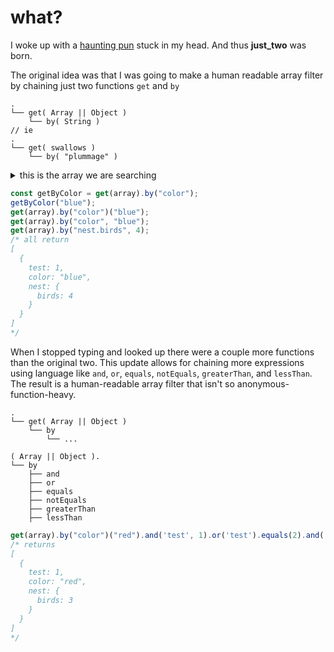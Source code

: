 # what?
I woke up with a [haunting pun](https://www.youtube.com/watch?v=UVtpXvzzXiA&t=1m20s) stuck in my head.  And thus **just_two** was born.

The original idea was that I was going to make a human readable array filter by chaining just two functions `get` and `by`
```
.
└── get( Array || Object )
    └── by( String )
// ie
.
└── get( swallows )
    └── by( "plummage" )
```
<details>
<summary>this is the array we are searching</summary>

<pre>
// i.e.
const arr = [
  {
    test: 1,
    color: "blue",
    nest: {
      birds: 4
    }
  },
  {
    test: 1,
    color: "red"
  },
  {
    test: 2,
    color: "red"
  },
  {
    test: 1,
    color: "red",
    nest: {
      birds: 3
    }
  }
];
</pre>
</details>

``` js
const getByColor = get(array).by("color");
getByColor("blue");
get(array).by("color")("blue");
get(array).by("color", "blue");
get(array).by("nest.birds", 4);
/* all return
[
  {
    test: 1,
    color: "blue",
    nest: {
      birds: 4
    }
  }
]
*/
```
When I stopped typing and looked up there were a couple more functions than the original two. This update allows for chaining more expressions using language like `and`, `or`, `equals`, `notEquals`, `greaterThan`, and `lessThan`.  The result is a human-readable array filter that isn't so anonymous-function-heavy.
```
.
└── get( Array || Object )
    └── by
        └── ...

( Array || Object ).
└── by
    ├── and
    ├── or
    ├── equals
    ├── notEquals
    ├── greaterThan
    ├── lessThan
```
``` js
get(array).by("color")("red").and('test', 1).or('test').equals(2).and('nest.birds').greaterThan(2);
/* returns
[
  {
    test: 1,
    color: "red",
    nest: {
      birds: 3
    }
  }
]
*/
```
